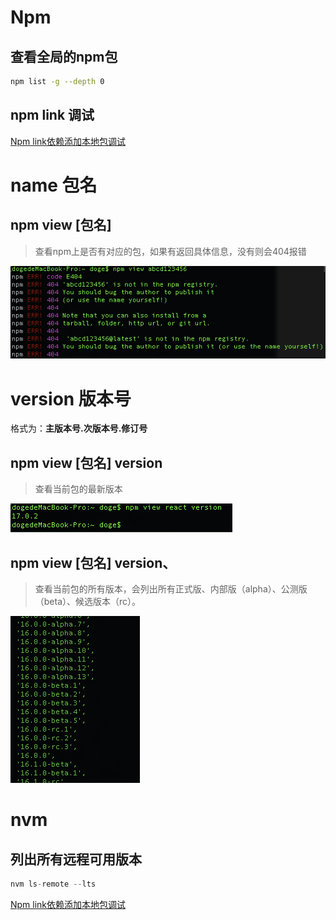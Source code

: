 # Npm

## 查看全局的npm包

```bash
npm list -g --depth 0
```



## npm link 调试

[Npm link依赖添加本地包调试](https://www.wolai.com/4Am2wUY5kPb16ffCshhF3r "Npm link依赖添加本地包调试")

# name 包名

## npm view \[包名]

> 查看npm上是否有对应的包，如果有返回具体信息，没有则会404报错

![](image/image_CHumlomjzP.png)



# version 版本号

格式为：**主版本号.次版本号.修订号**

## npm view \[包名] version

> 查看当前包的最新版本

![](image/image_wRZv_KqsYn.png)

## npm view \[包名] version、

> 查看当前包的所有版本，会列出所有正式版、内部版（alpha）、公测版（beta）、候选版本（rc）。

![](image/image_rORfBgrtB8.png)



# nvm

## 列出所有远程可用版本

```javascript
nvm ls-remote --lts
```



[Npm link依赖添加本地包调试](https://www.wolai.com/4Am2wUY5kPb16ffCshhF3r "Npm link依赖添加本地包调试")

